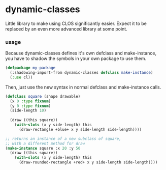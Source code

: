 # dynamic-classes
Little library to make using CLOS significantly easier.
Expect it to be replaced by an even more advanced library at some point.

### usage

Because dynamic-classes defines it's own defclass and make-instance, you have to shadow the symbols in your own package to use them.

```lisp
(defpackage my-package
  (:shadowing-import-from dynamic-classes defclass make-instance)
  (:use cl))
```

Then, just use the new syntax in normal defclass and make-instance calls.

```lisp
(defclass square (shape drawable)
  (x 0 :type fixnum)
  (y 0 :type fixnum)
  (side-length 10)
   
  (draw ((this square))
    (with-slots (x y side-length) this
      (draw-rectangle +blue+ x y side-length side-length))))

;; returns an instance of a new subclass of square,
;; with a different method for draw
(make-instance square :x 20 :y 50
  (draw ((this square))
    (with-slots (x y side-length) this
      (draw-rounded-rectangle +red+ x y side-length side-length))))
```
